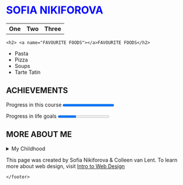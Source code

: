 
<html lang="ru">
  <head>
    <meta charset="utf-8">
    <title>SOFIA NIKIFOROVA</title>
  </head>
  <body>
    <h1 style = "color:blue">SOFIA NIKIFOROVA</h1>
   <p>
   <table>
    <tr>
      <th><a href="#FAVOURITE FOODS"></a>One</th>
      <th><a href="#ACHIEVEMENTS"></a>Two</th>
      <th><a href="#MORE ABOUT ME"></a>Three</th>
    </tr>
   </table>
   </p>
  
    <h2> <a name="FAVOURITE FOODS"></a>FAVOURITE FOODS</h2>
  <ul>
    <li>Pasta</li>
    <li>Pizza</li>
    <li>Soups</li>
    <li>Tarte Tatin</li>
  </ul>
    <p>
   <h2> <a name="ACHIEVEMENTS"></a>ACHIEVEMENTS</h2>
    <p>Progress in this course <progress max="100" value="100"></p>
    <p>Progress in life goals <progress max="100" value="35"></p>
    </p>
    <p>
   <h2> <a name="MORE ABOUT ME"></a>MORE ABOUT ME</h2>
    </p>
    <p>
    <details>
    <summary>My Childhood</summary>
      <p>I was born in Moscow in 1990. My childhood was happy. </p></details>
    <p>
    <footer>
      This page was created by Sofia Nikiforova & Colleen van Lent. To learn more about web design, visit <a href="https://intro-webdesign.com">Intro to Web Design</a>
 
    </footer> 

